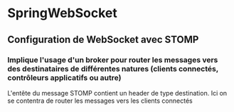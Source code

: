 # SpringWebSocket

## Configuration de WebSocket avec STOMP

### Implique l'usage d'un broker pour router les messages vers des destinataires de différentes natures (clients connectés, contrôleurs applicatifs ou autre)

L'entête du message STOMP contient un header de type destination. Ici on se contentra de router les messages vers les clients connectés
